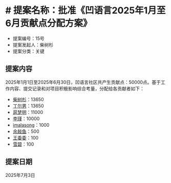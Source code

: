 # # 提案名称：批准《凹语言2025年1月至6月贡献点分配方案》

- 提案编号：15号
- 提案发起人：柴树杉
- 提案分类：关键

## 提案内容

2025年1月1日至2025年6月30日，凹语言社区共产生贡献点：50000点。基于工作内容、提交记录和对项目积极影响综合考量，分配给各贡献者如下：

- [柴树杉](https://gitcode.com/chai2010)：13650
- [丁尔男](https://gitcode.com/DingErNan)：13650
- [扈梦明](https://gitee.com/ohxxx)：11000
- [李瑾](https://github.com/pigpigyyy)：10000
- [imalasong](https://gitee.com/imalasong)：1000
- [余敲鱼](https://gitcode.com/yuqiaoyu)：500
- [王委委](https://gitee.com/wang-committee)：100
- [雪碧](zhangshulin2008{AT}live.cn)：100


## 提案日期

2025年7月3日

